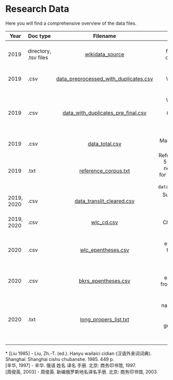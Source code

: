# Research Data

Here you will find a comprehensive overview of the data files.

|Year | Doc type | Filename | Description  |
| --- | ------------- |:-------------:| -----:|
| 2019 | directory, .tsv files     | [wikidata_source](../../blob/master/data/wikidata_source) | Tables in .tsv format, which are downloaded from Wikidata |
| 2019 | .csv | [data_preprocessed_with_duplicates.csv](../../blob/master/data/data_preprocessed_with_duplicates.csv)      | All data from Wikidata, cleared from noise |
| 2019 | .csv | [data_with_duplicates_pre_final.csv](../../blob/master/data/data_with_duplicates_pre_final.csv)      |    All data from Wikidata, cleared from noise (supporting data, necessary for aggregation purposes) |
| 2019 | .csv | [data_total.csv](../../blob/master/data/data_total.csv)      | Main dataset for the statistic analysis |
| 2019 | .txt | [reference_corpus.txt](../../blob/master/data/reference_corpus.txt)      | Reference corpus of 5 modern Chinese novels (necessary for N-gram analysis in `dataset_study.ipynb`  |
| 2019, 2020 | .csv | [data_translit_cleared.csv](../../blob/master/data/data_translit_cleared.csv)      | Subset of Wikidata dataset with transcriptions |
| 2019, 2020 | .csv | [wlc_cd.csv](../../blob/master/data/wlc_cd.csv)      | Dataset from the Chinese Loanword Dictionary*  |
| 2020 | .csv | [wlc_epentheses.csv](../../blob/master/data/wlc_epentheses.csv)  | Dataset with all epenthetic entries from the Chinese Loanword Dictionary |
| 2020 | .csv | [bkrs_epentheses.csv](../../blob/master/data/bkrs_epentheses.csv)  | Dataset with all epenthetic entries from the Wikidata + BKRS subset |
| 2020 | .txt | [long_propers_list.txt](../../blob/master/data/long_propers_list.txt) | List of proper names, aggregated from two transliteration guidelines - [辛华, 1997], [周俊英, 2003]* |



\* [Liu 1985] - Liu, Zh.-T. (ed.). Hanyu wailaici cidian (汉语外来词词典). Shanghai: Shanghai cishu chubanshe. 1985. 449 p.  
  [辛华, 1997] - 辛华. 俄语 姓名 译名 手册. 北京: 商务印书馆, 1997.  
  [周俊英, 2003] - 周俊英. 新编俄罗斯地名译名手册. 北京: 商务印书馆, 2003.
